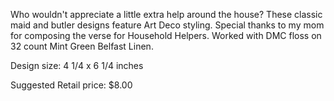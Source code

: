 Who wouldn't appreciate a little extra help around the house? These classic maid and butler designs feature Art Deco styling. Special thanks to my mom for composing the verse for Household Helpers. Worked with DMC floss on 32 count Mint Green Belfast Linen.

Design size: 4 1/4 x 6 1/4 inches

Suggested Retail price: $8.00
